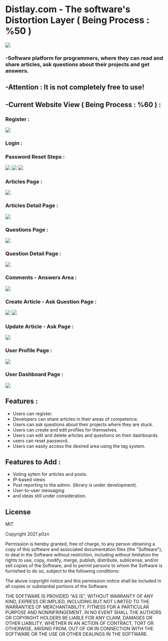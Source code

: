 # Distlay.com - The software's Distortion Layer ( Being Process : %50 )
![](https://www.linkpicture.com/q/content-logo.png)
### -Software platform for programmers, where they can read and share articles, ask questions about their projects and get answers.

## -Attention : It is not completely free to use!

## -Current Website View ( Being Process : %60 ) : 

### Register :
![](https://www.linkpicture.com/q/register_1.png)

### Login : 


### Password Reset Steps : 
![](https://www.linkpicture.com/q/reset-1.png)
![](https://www.linkpicture.com/q/resed-password.png)
![](https://www.linkpicture.com/q/password-reset-mail.png)

### Articles Page : 
![](https://www.linkpicture.com/q/article_1.png)

### Articles Detail Page : 
![](https://www.linkpicture.com/q/article-detail.png)

### Questions Page : 
![](https://www.linkpicture.com/q/question_1.png)

### Question Detail Page : 
![](https://www.linkpicture.com/q/quesdetail.png)

### Comments - Answers Area : 
![](https://www.linkpicture.com/q/comments.png)

### Create Article - Ask Question Page : 
![](https://www.linkpicture.com/q/ask-question.png)
![](https://www.linkpicture.com/q/create-article.png)

### Update Article - Ask Page : 
![](https://www.linkpicture.com/q/update.png)

### User Profile Page :
![](https://www.linkpicture.com/q/progile.png)

### User Dashboard Page :
![](https://www.linkpicture.com/q/dashboard_5.png)


## Features : 

- Users can register.
- Developers can share articles in their areas of competence.
- Users can ask questions about their projects where they are stuck.
- Users can create and edit profiles for themselves.
- Users can edit and delete articles and questions on their dashboards.
- users can reset password.
- Users can easily access the desired area using the tag system.

## Features to Add : 

- Voting sytem for articles and posts.
- IP-based views
- Post reporting to the admin. (library is under development).
- User-to-user messaging
- and ideas still under consideration.


## License


MIT

Copyright 2021 p0zn

Permission is hereby granted, free of charge, to any person obtaining a copy of this software and associated documentation files (the "Software"), to deal in the Software without restriction, including without limitation the rights to use, copy, modify, merge, publish, distribute, sublicense, and/or sell copies of the Software, and to permit persons to whom the Software is furnished to do so, subject to the following conditions:

The above copyright notice and this permission notice shall be included in all copies or substantial portions of the Software.

THE SOFTWARE IS PROVIDED "AS IS", WITHOUT WARRANTY OF ANY KIND, EXPRESS OR IMPLIED, INCLUDING BUT NOT LIMITED TO THE WARRANTIES OF MERCHANTABILITY, FITNESS FOR A PARTICULAR PURPOSE AND NONINFRINGEMENT. IN NO EVENT SHALL THE AUTHORS OR COPYRIGHT HOLDERS BE LIABLE FOR ANY CLAIM, DAMAGES OR OTHER LIABILITY, WHETHER IN AN ACTION OF CONTRACT, TORT OR OTHERWISE, ARISING FROM, OUT OF OR IN CONNECTION WITH THE SOFTWARE OR THE USE OR OTHER DEALINGS IN THE SOFTWARE.


